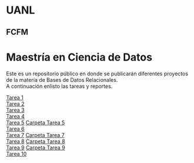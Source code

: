 # UANL
## FCFM

# Maestría en Ciencia de Datos

Este es un repositorio público en donde se publicarán diferentes proyectos de la matería de Bases de Datos Relacionales.<br>
A continuación enlisto las tareas y reportes.

[Tarea 1](/Tareas/Tarea_1.md)<br>
[Tarea 2](/Tareas/Tarea_2.md)<br>
[Tarea 3](/Tareas/Tarea_3.md)<br>
[Tarea 4](/Tareas/Tarea%204%20BD%20Customer%20Service.sql)<br>
[Tarea 5](/Tareas/Tarea%205/Tarea_5.md) [Carpeta Tarea 5](/Tareas/Tarea%205/)<br>
[Tarea 6](/Tareas/Tarea_6.md)<br>
[Tarea 7](/Tareas/Tarea%207/Tarea_7.md) [Carpeta Tarea 7](/Tareas/Tarea%207/)<br>
[Tarea 8](/Tareas/Tarea%208/Tarea_8.md) [Carpeta Tarea 8](/Tareas/Tarea%208/)<br>
[Tarea 9](/Tareas/Tarea%209/Tarea_9.md) [Carpeta Tarea 9](/Tareas/Tarea%209/)<br>
[Tarea 10](/Tareas/Tarea_10.ipynb)<br>
